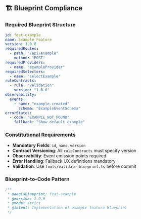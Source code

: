 ## 🏗️ Blueprint Compliance

### Required Blueprint Structure
```yaml
id: feat-example
name: Example Feature
version: 1.0.0
requiredRoutes:
  - path: "/api/example"
    method: "POST"
requiredProviders:
  - name: "exampleProvider"
requiredSelectors:
  - name: "selectExample"
ruleContracts:
  - rule: "validation"
    version: "1.0.0"
observability:
  events:
    - name: "example.created"
      schema: "ExampleEventSchema"
errorStates:
  - code: "EXAMPLE_NOT_FOUND"
    fallback: "Show default example"
```

### Constitutional Requirements
- **Mandatory Fields**: `id`, `name`, `version`
- **Contract Versioning**: All `ruleContracts` must specify version
- **Observability**: Event emission points required
- **Error Handling**: Fallback UX definitions mandatory
- **Validation**: Use `tools/validate-blueprint.ts` before commit

### Blueprint-to-Code Pattern
```ts
/**
 * @aegisBlueprint: feat-example
 * @version: 1.0.0
 * @mode: strict
 * @intent: Implementation of example feature blueprint
 */
```
